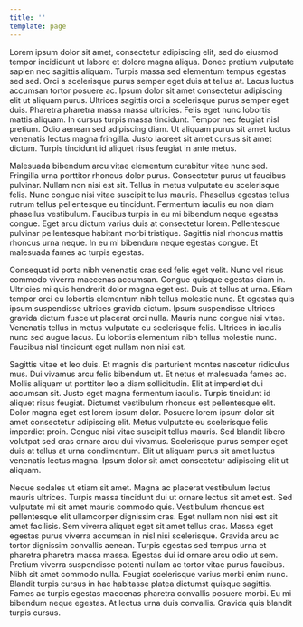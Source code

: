 ```yaml
---
title: ''
template: page
---
```


Lorem ipsum dolor sit amet, consectetur adipiscing elit, sed do eiusmod tempor incididunt ut labore et dolore magna aliqua. Donec pretium vulputate sapien nec sagittis aliquam. Turpis massa sed elementum tempus egestas sed sed. Orci a scelerisque purus semper eget duis at tellus at. Lacus luctus accumsan tortor posuere ac. Ipsum dolor sit amet consectetur adipiscing elit ut aliquam purus. Ultrices sagittis orci a scelerisque purus semper eget duis. Pharetra pharetra massa massa ultricies. Felis eget nunc lobortis mattis aliquam. In cursus turpis massa tincidunt. Tempor nec feugiat nisl pretium. Odio aenean sed adipiscing diam. Ut aliquam purus sit amet luctus venenatis lectus magna fringilla. Justo laoreet sit amet cursus sit amet dictum. Turpis tincidunt id aliquet risus feugiat in ante metus.

Malesuada bibendum arcu vitae elementum curabitur vitae nunc sed. Fringilla urna porttitor rhoncus dolor purus. Consectetur purus ut faucibus pulvinar. Nullam non nisi est sit. Tellus in metus vulputate eu scelerisque felis. Nunc congue nisi vitae suscipit tellus mauris. Phasellus egestas tellus rutrum tellus pellentesque eu tincidunt. Fermentum iaculis eu non diam phasellus vestibulum. Faucibus turpis in eu mi bibendum neque egestas congue. Eget arcu dictum varius duis at consectetur lorem. Pellentesque pulvinar pellentesque habitant morbi tristique. Sagittis nisl rhoncus mattis rhoncus urna neque. In eu mi bibendum neque egestas congue. Et malesuada fames ac turpis egestas.

Consequat id porta nibh venenatis cras sed felis eget velit. Nunc vel risus commodo viverra maecenas accumsan. Congue quisque egestas diam in. Ultricies mi quis hendrerit dolor magna eget est. Duis at tellus at urna. Etiam tempor orci eu lobortis elementum nibh tellus molestie nunc. Et egestas quis ipsum suspendisse ultrices gravida dictum. Ipsum suspendisse ultrices gravida dictum fusce ut placerat orci nulla. Mauris nunc congue nisi vitae. Venenatis tellus in metus vulputate eu scelerisque felis. Ultrices in iaculis nunc sed augue lacus. Eu lobortis elementum nibh tellus molestie nunc. Faucibus nisl tincidunt eget nullam non nisi est.

Sagittis vitae et leo duis. Et magnis dis parturient montes nascetur ridiculus mus. Dui vivamus arcu felis bibendum ut. Et netus et malesuada fames ac. Mollis aliquam ut porttitor leo a diam sollicitudin. Elit at imperdiet dui accumsan sit. Justo eget magna fermentum iaculis. Turpis tincidunt id aliquet risus feugiat. Dictumst vestibulum rhoncus est pellentesque elit. Dolor magna eget est lorem ipsum dolor. Posuere lorem ipsum dolor sit amet consectetur adipiscing elit. Metus vulputate eu scelerisque felis imperdiet proin. Congue nisi vitae suscipit tellus mauris. Sed blandit libero volutpat sed cras ornare arcu dui vivamus. Scelerisque purus semper eget duis at tellus at urna condimentum. Elit ut aliquam purus sit amet luctus venenatis lectus magna. Ipsum dolor sit amet consectetur adipiscing elit ut aliquam.

Neque sodales ut etiam sit amet. Magna ac placerat vestibulum lectus mauris ultrices. Turpis massa tincidunt dui ut ornare lectus sit amet est. Sed vulputate mi sit amet mauris commodo quis. Vestibulum rhoncus est pellentesque elit ullamcorper dignissim cras. Eget nullam non nisi est sit amet facilisis. Sem viverra aliquet eget sit amet tellus cras. Massa eget egestas purus viverra accumsan in nisl nisi scelerisque. Gravida arcu ac tortor dignissim convallis aenean. Turpis egestas sed tempus urna et pharetra pharetra massa massa. Egestas dui id ornare arcu odio ut sem. Pretium viverra suspendisse potenti nullam ac tortor vitae purus faucibus. Nibh sit amet commodo nulla. Feugiat scelerisque varius morbi enim nunc. Blandit turpis cursus in hac habitasse platea dictumst quisque sagittis. Fames ac turpis egestas maecenas pharetra convallis posuere morbi. Eu mi bibendum neque egestas. At lectus urna duis convallis. Gravida quis blandit turpis cursus.
